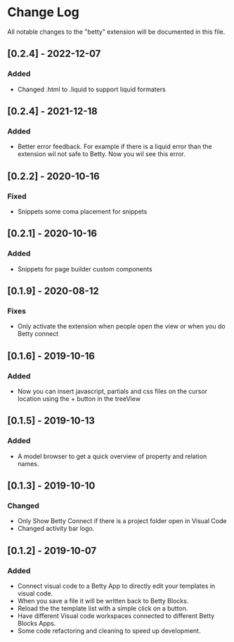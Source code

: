 # Change Log

All notable changes to the "betty" extension will be documented in this file.

## [0.2.4] - 2022-12-07

### Added

- Changed .html to .liquid to support liquid formaters

## [0.2.4] - 2021-12-18

### Added

- Better error feedback. For example if there is a liquid error than the extension wil not safe to Betty. Now you wil see this error.

## [0.2.2] - 2020-10-16

### Fixed

- Snippets some coma placement for snippets

## [0.2.1] - 2020-10-16

### Added

- Snippets for page builder custom components

## [0.1.9] - 2020-08-12

### Fixes

- Only activate the extension when people open the view or when you do Betty connect

## [0.1.6] - 2019-10-16

### Added

- Now you can insert javascript, partials and css files on the cursor location using the + button in the treeView

## [0.1.5] - 2019-10-13

### Added

- A model browser to get a quick overview of property and relation names.

## [0.1.3] - 2019-10-10

### Changed

- Only Show Betty Connect if there is a project folder open in Visual Code
- Changed activity bar logo.

## [0.1.2] - 2019-10-07

### Added

- Connect visual code to a Betty App to directly edit your templates in visual code.
- When you save a file it will be written back to Betty Blocks.
- Reload the the template list with a simple click on a button.
- Have different Visual code workspaces connected to different Betty Blocks Apps.
- Some code refactoring and cleaning to speed up development.
